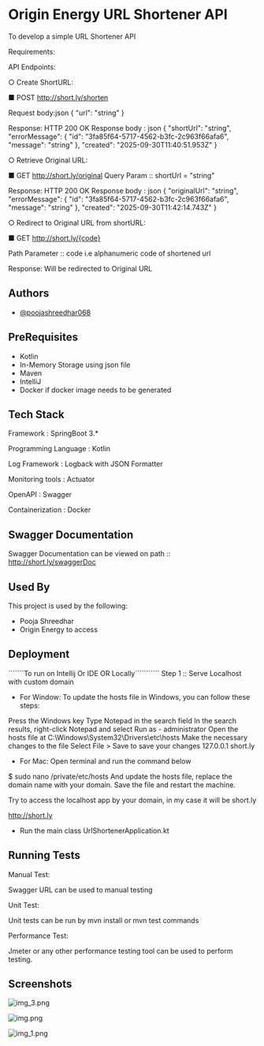# Origin Energy URL Shortener API

To develop a simple URL Shortener API

Requirements:

API Endpoints:

○ Create ShortURL:

■ POST http://short.ly/shorten

Request body:json
{
"url": "string"
}

Response: HTTP 200 OK
Response body : json
{
"shortUrl": "string",
"errorMessage": {
"id": "3fa85f64-5717-4562-b3fc-2c963f66afa6",
"message": "string"
},
"created": "2025-09-30T11:40:51.953Z"
}


○ Retrieve Original URL:

■ GET http://short.ly/original
Query Param :: shortUrl = "string"

Response: HTTP 200 OK
Response body : json
{
"originalUrl": "string",
"errorMessage": {
"id": "3fa85f64-5717-4562-b3fc-2c963f66afa6",
"message": "string"
},
"created": "2025-09-30T11:42:14.743Z"
}

○ Redirect to Original URL from shortURL:

■ GET http://short.ly/{code}

Path Parameter :: code i.e alphanumeric code of shortened url

Response: Will be redirected to Original URL

## Authors

- [@poojashreedhar068](https://www.github.com/poojashreedhar068)


## PreRequisites

* Kotlin
* In-Memory Storage using json file
* Maven
* IntelliJ
* Docker if docker image needs to be generated

## Tech Stack

Framework : SpringBoot 3.*

Programming Language :  Kotlin

Log Framework : Logback with JSON Formatter

Monitoring tools : Actuator

OpenAPI : Swagger

Containerization : Docker


## Swagger Documentation

Swagger Documentation can be viewed on path :: http://short.ly/swaggerDoc 


## Used By

This project is used by the following:

- Pooja Shreedhar
- Origin Energy to access


## Deployment

```````To run on Intellij Or IDE OR Locally```````````
Step 1 :: Serve Localhost with custom domain
* For Window:
  To update the hosts file in Windows, you can follow these steps:

Press the Windows key
Type Notepad in the search field
In the search results, right-click Notepad and select Run as - administrator
Open the hosts file at C:\Windows\System32\Drivers\etc\hosts
Make the necessary changes to the file
Select File > Save to save your changes
127.0.0.1       short.ly

* For Mac:
Open terminal and run the command below

$ sudo nano /private/etc/hosts
And update the hosts file, replace the domain name with your domain.
Save the file and restart the machine.

Try to access the localhost app by your domain, in my case it will be short.ly

http://short.ly

* Run the main class UrlShortenerApplication.kt


## Running Tests

Manual Test:

Swagger URL can be used to manual testing

Unit Test:

Unit tests can be run by mvn install or mvn test commands

Performance Test:

Jmeter or any other performance testing tool can be used to perform testing.


## Screenshots 

![img_3.png](img_3.png)

![img.png](img.png)

![img_1.png](img_1.png)




